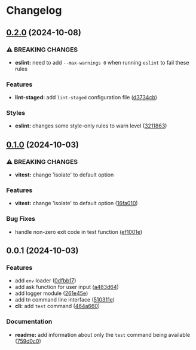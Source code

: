 # Changelog

## [0.2.0](https://github.com/aprendendofelipe/tabnews-config/compare/v0.1.0...v0.2.0) (2024-10-08)


### ⚠ BREAKING CHANGES

* **eslint:** need to add `--max-warnings 0` when running `eslint` to fail these rules

### Features

* **lint-staged:** add `lint-staged` configuration file ([d3734cb](https://github.com/aprendendofelipe/tabnews-config/commit/d3734cb99b103f250444773e5132509704fa67aa))


### Styles

* **eslint:** changes some style-only rules to warn level ([3211863](https://github.com/aprendendofelipe/tabnews-config/commit/3211863b6fdc07c977a5883fa5083398ac2f614d))

## [0.1.0](https://github.com/aprendendofelipe/tabnews-config/compare/v0.0.1...v0.1.0) (2024-10-03)


### ⚠ BREAKING CHANGES

* **vitest:** change 'isolate' to default option

### Features

* **vitest:** change 'isolate' to default option ([16fa010](https://github.com/aprendendofelipe/tabnews-config/commit/16fa01041efa02babed2138524155d1d38fcaba1))


### Bug Fixes

* handle non-zero exit code in test function ([ef1001e](https://github.com/aprendendofelipe/tabnews-config/commit/ef1001ef7b6365573dfcea3d795424615afb79df))

## 0.0.1 (2024-10-03)


### Features

* add `env` loader ([0dfbb17](https://github.com/aprendendofelipe/tabnews-config/commit/0dfbb177470cc6312786514a773b32b69b2cfa00))
* add ask function for user input ([a483d64](https://github.com/aprendendofelipe/tabnews-config/commit/a483d64097250045158b4a621ead734f63ea2107))
* add logger module ([261e45e](https://github.com/aprendendofelipe/tabnews-config/commit/261e45e87affcc437883ef8f68ee2e7fcbec1f12))
* add tn command line interface ([510311e](https://github.com/aprendendofelipe/tabnews-config/commit/510311e1a09a68abacad61daf05cd41ded055eda))
* **cli:** add `test` command ([464a660](https://github.com/aprendendofelipe/tabnews-config/commit/464a6602639f94acef11ab8a14ebad9ef9e73ec5))


### Documentation

* **readme:** add information about only the `test` command being available ([759d0c0](https://github.com/aprendendofelipe/tabnews-config/commit/759d0c03a118639f0a55b04c0a90c6903491f73a))

